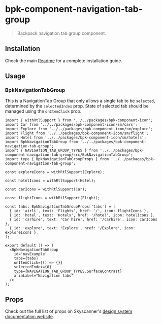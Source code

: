 # bpk-component-navigation-tab-group

> Backpack navigation tab group component.

## Installation

Check the main [Readme](https://github.com/skyscanner/backpack#usage) for a complete installation guide.

## Usage

### BpkNavigationTabGroup

This is a NavigationTab Group that only allows a single tab to be `selected`, determined by the `selectedIndex` prop. State of selected tab should be managed using the `onItemClick` prop.

```tsx
import { withRtlSupport } from '../../packages/bpk-component-icon';
import Car from '../../packages/bpk-component-icon/sm/cars';
import Explore from '../../packages/bpk-component-icon/sm/explore';
import Flight from '../../packages/bpk-component-icon/sm/flight';
import Hotel from '../../packages/bpk-component-icon/sm/hotels';
import BpkNavigationTabGroup from '../../packages/bpk-component-navigation-tab-group';
import { NAVIGATION_TAB_GROUP_TYPES } from '../../packages/bpk-component-navigation-tab-group/src/BpkNavigationTabGroup';
import type { BpkNavigationTabGroupProps } from '../../packages/bpk-component-navigation-tab-group';

const exploreIcons = withRtlSupport(Explore);

const hotelIcons = withRtlSupport(Hotel);

const carIcons = withRtlSupport(Car);

const flightIcons = withRtlSupport(Flight);

const tabs: BpkNavigationTabGroupProps['tabs'] = [
  { id: 'airli', text: 'Flights', href: '/', icon: flightIcons },
  { id: 'hotel', text: 'Hotels', href: '/hotel', icon: hotelIcons },
  { id: 'carhire', text: 'Car hire', href: '/carhire', icon: carIcons },
  { id: 'explore', text: 'Explore', href: '/Explore', icon: exploreIcons },
];

export default () => (
  <BpkNavigationTabGroup
    id='navExample'
    tabs={tabs}
    onItemClick={() => {}}
    selectedIndex={0}
    type={NAVIGATION_TAB_GROUP_TYPES.SurfaceContrast}
    ariaLabel="Navigation tabs"
  />
);
```

## Props

Check out the full list of props on Skyscanner's [design system documentation website](https://www.skyscanner.design/latest/components/navigation-tab-group/web-4eQsMvYv).
